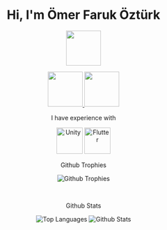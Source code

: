 <h1 align="center">Hi, I'm Ömer Faruk Öztürk</h1>
<p align="center">
  <a href="https://ozturkomerfaruk.com/" alt="My Blog">
    <img src="https://ozturkomerfaruk.com/wp-content/uploads/2021/10/ozturkomerfaruk.png" width="80" height="80" />
  </a>
</p>
<p align="center">
  <a href="https://www.linkedin.com/in/ozturkomerfaruk/" alt="Linkedin">
    <img src="https://img.icons8.com/color/344/linkedin.png" width="80" height="80" />
  </a>
  <a href="https://app.patika.dev/ozturkomerfaruk" alt="Patika Dev">
    <img src="https://patika-prod.s3.eu-central-1.amazonaws.com/staticFiles/patikaLogo.png" width="80" height="80" />
  </a>
</p>

<p align="center"> I have experience with </p>
<p align="center">
  <img src="https://developer.apple.com/swift/" width="60" height="60" alt="Unity"/>
  <img src="https://img.icons8.com/color/344/flutter.png" width="60" height="60" alt="Flutter"/>
</p>

<p align="center">Github Trophies</p>
<p align="center">
  <img src="https://github-profile-trophy.vercel.app/?username=ozturkomerfaruk&no-frame=true&column=7&include_all_commits=true&count_private=true&show_icons=true&theme=tokyonight&margin-w=20" alt="Github Trophies"/>
</p>  
</br>
<p align="center">Github Stats</p>
<p align="center">
  <img src="https://github-readme-stats.vercel.app/api/top-langs/?username=ozturkomerfaruk&layout=compact&langs_count=8&show_icons=true&theme=tokyonight&margin-w=20" alt="Top Languages"/>
  <img src="https://github-readme-stats.vercel.app/api?username=ozturkomerfaruk&show_icons=true&theme=tokyonight&margin-w=20" alt="Github Stats"/>
</p>
